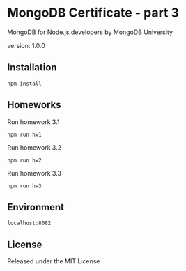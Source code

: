 # MongoDB Certificate - part 3
MongoDB for Node.js developers by MongoDB University

version: 1.0.0


## Installation
```
npm install
```

## Homeworks
Run homework 3.1
```
npm run hw1
```

Run homework 3.2
```
npm run hw2
```

Run homework 3.3
```
npm run hw3
```

## Environment
```
localhost:8082
```

## License

Released under the MIT License
